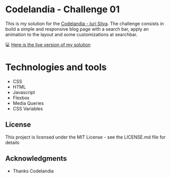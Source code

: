
# Codelandia - Challenge 01

This is my solution for the [Codelandia - Iuri Silva](https://discord.com/channels/853354677411905578/855846897854971914). The challenge consists in build a simple and responsive blog page with a search bar, apply an animation to the layout and some customizations at searchbar.

💻 [Here is the live version of my solution](https://vivianemartini.github.io/blog-challenge.github.io/)

# Technologies and tools

* CSS
* HTML
* Javascript
* Flexbox
* Media Queries
* CSS Variables

## License
This project is licensed under the MIT License - see the LICENSE.md file for details

## Acknowledgments
- Thanks Codelandia
